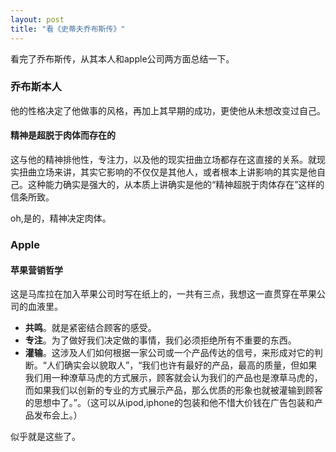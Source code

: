 ```yaml
---
layout: post
title: "看《史蒂夫乔布斯传》"
---
```


看完了乔布斯传，从其本人和apple公司两方面总结一下。

### 乔布斯本人
他的性格决定了他做事的风格，再加上其早期的成功，更使他从未想改变过自己。

#### 精神是超脱于肉体而存在的

这与他的精神排他性，专注力，以及他的现实扭曲立场都存在这直接的关系。就现实扭曲立场来讲，其实它影响的不仅仅是其他人，或者根本上讲影响的其实是他自己。这种能力确实是强大的，从本质上讲确实是他的“精神超脱于肉体存在”这样的信条所致。

oh,是的，精神决定肉体。

### Apple

#### 苹果营销哲学
这是马库拉在加入苹果公司时写在纸上的，一共有三点，我想这一直贯穿在苹果公司的血液里。

+ **共鸣**。就是紧密结合顾客的感受。
+ **专注**。为了做好我们决定做的事情，我们必须拒绝所有不重要的东西。
+ **灌输**。这涉及人们如何根据一家公司或一个产品传达的信号，来形成对它的判断。“人们确实会以貌取人”，“我们也许有最好的产品，最高的质量，但如果我们用一种潦草马虎的方式展示，顾客就会认为我们的产品也是潦草马虎的，而如果我们以创新的专业的方式展示产品，那么优质的形象也就被灌输到顾客的思想中了。”。（这可以从ipod,iphone的包装和他不惜大价钱在广告包装和产品发布会上。）

似乎就是这些了。
